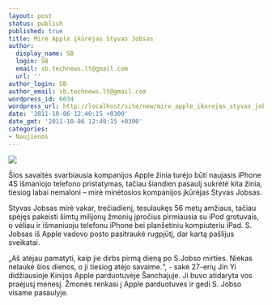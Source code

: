 ```yaml
---
layout: post
status: publish
published: true
title: Mirė Apple įkūrėjas Styvas Jobsas
author:
  display_name: SB
  login: SB
  email: sb.technews.lt@gmail.com
  url: ''
author_login: SB
author_email: sb.technews.lt@gmail.com
wordpress_id: 6034
wordpress_url: http://localhost/site/new/mire_apple_ikurejas_styvas_jobsas/
date: '2011-10-06 12:40:15 +0300'
date_gmt: '2011-10-06 12:40:15 +0300'
categories:
- Naujienos
---
```

<div class="imgright"><img src="http://technews.lt/upload/10974v3-max-250x250.jpg"  /></div>
<p>Šios savaitės svarbiausia kompanijos Apple žinia turėjo būti naujasis iPhone 4S išmaniojo telefono pristatymas, tačiau šiandien pasaulį sukrėtė kita žinia, tiesiog labai nemaloni – mirė minėtosios kompanijos įkūrėjas Styvas Jobsas.</p>
<p>Styvas Jobsas mirė vakar, trečiadienį, tesulaukęs 56 metų amžiaus, tačiau spėjęs pakeisti šimtų milijonų žmonių įpročius pirmiausia su iPod grotuvais, o vėliau ir išmaniuoju telefonu iPhone bei planšetiniu kompiuteriu iPad. S. Jobsas iš Apple vadovo posto pasitraukė rugpjūtį, dar kartą pašlijus sveikatai.</p>
<p>„Aš atėjau pamatyti, kaip jie dirbs pirmą dieną po S.Jobso mirties. Niekas nelaukė šios dienos, o ji tiesiog atėjo savaime.“, - sakė 27-erių Jin Yi didžiausioje Kinijos Apple parduotuvėje Šanchajuje. Ji buvo atidaryta vos praėjusį mėnesį. Žmonės renkasi į Apple parduotuves ir gedi S. Jobso visame pasaulyje.</p>

